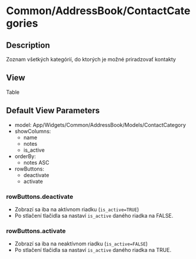 # Common/AddressBook/ContactCategories

## Description

Zoznam všetkých kategórií, do ktorých je možné priradzovať kontakty

## View

Table

## Default View Parameters

* model: App/Widgets/Common/AddressBook/Models/ContactCategory
* showColumns:
  * name
  * notes
  * is_active
* orderBy: 
  * notes ASC
* rowButtons:
  * deactivate
  * activate

### rowButtons.deactivate
* Zobrazí sa iba na aktívnom riadku (`is_active=TRUE`)
* Po stlačení tlačidla sa nastaví `is_active` daného riadka na FALSE.

### rowButtons.activate
* Zobrazí sa iba na neaktívnom riadku (`is_active=FALSE`)
* Po stlačení tlačidla sa nastaví `is_active` daného riadka na TRUE.

